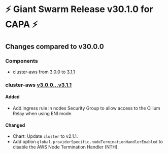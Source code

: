 # :zap: Giant Swarm Release v30.1.0 for CAPA :zap:

## Changes compared to v30.0.0

### Components

- cluster-aws from 3.0.0 to [3.1.1](https://github.com/giantswarm/cluster-aws/compare/v3.0.0...v3.1.1)

### cluster-aws [v3.0.0...v3.1.1](https://github.com/giantswarm/cluster-aws/compare/v3.0.0...v3.1.1)

#### Added

- Add ingress rule in nodes Security Group to allow access to the Cilium Relay when using ENI mode.

#### Changed

- Chart: Update `cluster` to v2.1.1.
- Add option `global.providerSpecific.nodeTerminationHandlerEnabled` to disable the AWS Node Termination Handler (NTH).
